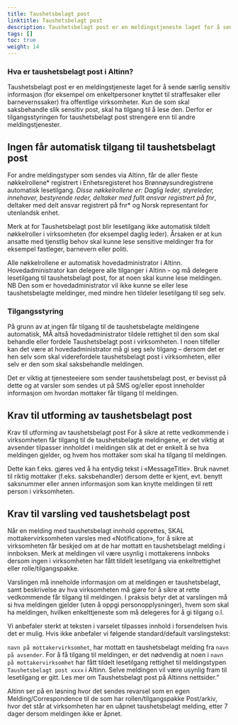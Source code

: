 ```yaml
---
title: Taushetsbelagt post
linktitle: Taushetsbelagt post
description: Taushetsbelagt post er en meldingstjeneste laget for å sende særlig sensitiv informasjon.
tags: []
toc: true
weight: 14
---
```


### Hva er taushetsbelagt post i Altinn?

Taushetsbelagt post er en meldingstjeneste laget for å sende særlig sensitiv informasjon (for eksempel om enkeltpersoner knyttet til straffesaker eller barnevernssaker) fra offentlige virksomheter. Kun de som skal saksbehandle slik sensitiv post, skal ha tilgang til å lese den. Derfor er tilgangsstyringen for taushetsbelagt post strengere enn til andre meldingstjenester.  


## Ingen får automatisk tilgang til taushetsbelagt post

For andre meldingstyper som sendes via Altinn, får de aller fleste nøkkelrollene* registrert i Enhetsregisteret hos Brønnøysundregistrene automatisk lesetilgang. 
*Disse nøkkelrollene er: Daglig leder, styreleder, innehaver, bestyrende reder, deltaker med fullt ansvar registrert på fnr*, deltaker med delt ansvar registrert på fnr* og Norsk representant for utenlandsk enhet.

Merk at for Taushetsbelagt post blir lesetilgang ikke automatisk tildelt nøkkelroller i virksomheten (for eksempel daglig leder). Årsaken er at kun ansatte med tjenstlig behov skal kunne lese sensitive meldinger fra for eksempel fastleger, barnevern eller politi.

Alle  nøkkelrollene er automatisk hovedadministrator i Altinn. Hovedadministrator  kan delegere alle tilganger i Altinn – og må delegere lesetilgang til taushetsbelagt post, for at noen skal kunne lese meldingen. NB Den som er hovedadministrator vil ikke kunne se eller lese taushetsbelagte meldinger, med mindre hen tildeler lesetilgang til seg selv. 


### Tilgangsstyring

På grunn av at  ingen får tilgang til de taushetsbelagte meldingene automatisk, MÅ altså hovedadministrator tildele rettighet til den som skal behandle eller fordele Taushetsbelagt post i virksomheten. I noen tilfeller kan det være at hovedadministrator må gi seg selv tilgang – dersom det er hen selv som skal viderefordele taushetsbelagt post  i virksomheten, eller selv er den som skal saksbehandle meldingen.

Det er viktig at tjenesteeiere som sender taushetsbelagt post, er bevisst på dette og at varsler som sendes ut på SMS og/eller epost inneholder informasjon om  hvordan mottaker får tilgang til meldingen.


## Krav til utforming av taushetsbelagt post

Krav til utforming av taushetsbelagt post
For å sikre at rette vedkommende i virksomheten får tilgang til de taushetsbelagte meldingene, er det viktig at avsender tilpasser innholdet i meldingen slik at det er enkelt å se hva meldingen gjelder, og hvem hos mottaker som skal ha tilgang til meldingen. 

Dette kan f.eks. gjøres ved å ha entydig tekst i «MessageTitle». Bruk navnet til riktig mottaker (f.eks. saksbehandler) dersom dette er kjent, evt. benytt saksnummer eller annen informasjon som kan knytte meldingen til rett person i virksomheten.


## Krav til varsling ved taushetsbelagt post

Når en melding med taushetsbelagt innhold opprettes, SKAL mottakervirksomheten varsles med «Notification», for å sikre at virksomheten får beskjed om at de har mottatt en taushetsbelagt melding i innboksen. Merk at meldingen vil være usynlig i mottakerens innboks dersom ingen i virksomheten har fått tildelt lesetilgang via enkeltrettighet eller rolle/tilgangspakke.

Varslingen må inneholde informasjon om at meldingen er taushetsbelagt, samt beskrivelse av hva virksomheten må gjøre for å sikre at rette vedkommende får tilgang til meldingen. I praksis betyr det at varslingen må si hva meldingen gjelder (uten å oppgi personopplysninger), hvem som skal ha meldingen, hvilken enkelttjeneste som må delegeres for å gi tilgang o.l.

Vi anbefaler sterkt at teksten i varselet tilpasses innhold i forsendelsen hvis det er mulig. Hvis ikke anbefaler vi følgende standard/default varslingstekst:

`navn på mottakervirksomhet`, har mottatt en taushetsbelagt melding fra `navn på avsender`. For å få tilgang til meldingen, er det nødvendig at noen i `navn på mottakervirksomhet` har fått tildelt lesetilgang rettighet til meldingstypen `Taushetsbelagt post xxxx` i Altinn. Selve meldingen vil være usynlig fram til lesetilgang er gitt. Les mer om  Taushetsbelagt post på Altinns nettsider.”


Altinn ser på en løsning hvor det sendes revarsel som en egen Melding/Correspondence til de som har rollen/tilgangspakke Post/arkiv, hvor det står at virksomheten har en uåpnet taushetsbelagt melding, etter 7 dager dersom meldingen ikke er åpnet. 
